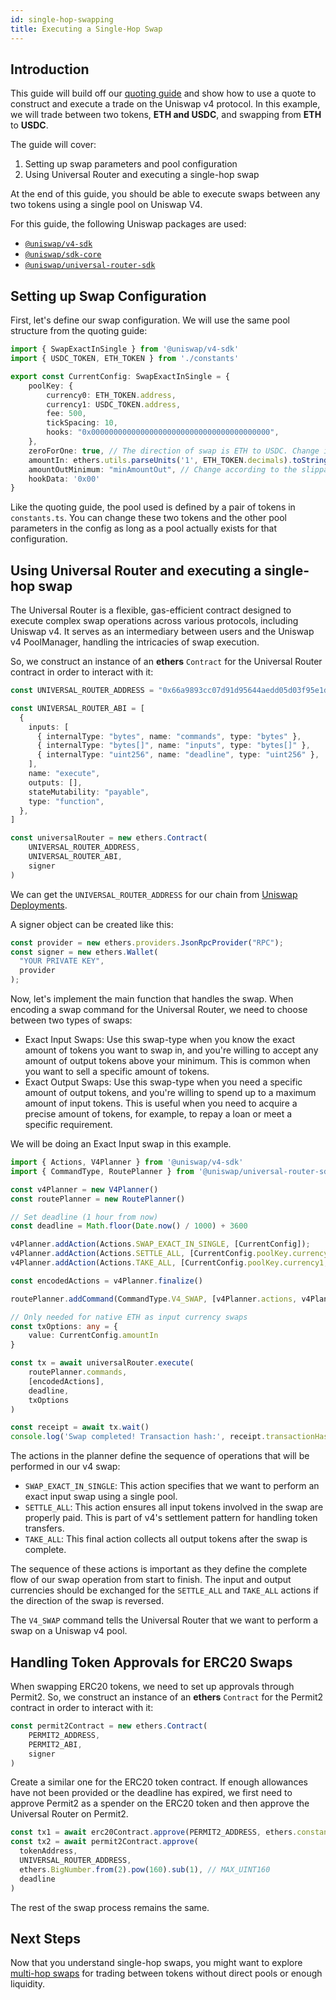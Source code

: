 ```yaml
---
id: single-hop-swapping
title: Executing a Single-Hop Swap
---
```


## Introduction

This guide will build off our [quoting guide](./01-quoting.md) and show how to use a quote to construct and execute a trade on the Uniswap v4 protocol. In this example, we will trade between two tokens, **ETH and USDC**, and swapping from **ETH** to **USDC**.

The guide will cover:

1. Setting up swap parameters and pool configuration
2. Using Universal Router and executing a single-hop swap

At the end of this guide, you should be able to execute swaps between any two tokens using a single pool on Uniswap V4.

For this guide, the following Uniswap packages are used:

- [`@uniswap/v4-sdk`](https://www.npmjs.com/package/@uniswap/v4-sdk)
- [`@uniswap/sdk-core`](https://www.npmjs.com/package/@uniswap/sdk-core)
- [`@uniswap/universal-router-sdk`](https://www.npmjs.com/package/@uniswap/universal-router-sdk)

## Setting up Swap Configuration

First, let's define our swap configuration. We will use the same pool structure from the quoting guide:

```typescript
import { SwapExactInSingle } from '@uniswap/v4-sdk'
import { USDC_TOKEN, ETH_TOKEN } from './constants'

export const CurrentConfig: SwapExactInSingle = {
    poolKey: {
        currency0: ETH_TOKEN.address,
        currency1: USDC_TOKEN.address,
        fee: 500,
        tickSpacing: 10,
        hooks: "0x0000000000000000000000000000000000000000",
    },
    zeroForOne: true, // The direction of swap is ETH to USDC. Change it to 'false' for the reverse direction
    amountIn: ethers.utils.parseUnits('1', ETH_TOKEN.decimals).toString(), 
    amountOutMinimum: "minAmountOut", // Change according to the slippage desired
    hookData: '0x00'
}
```

Like the quoting guide, the pool used is defined by a pair of tokens in `constants.ts`. You can change these two tokens and the other pool parameters in the config as long as a pool actually exists for that configuration.

## Using Universal Router and executing a single-hop swap

The Universal Router is a flexible, gas-efficient contract designed to execute complex swap operations across various protocols, including Uniswap v4. It serves as an intermediary between users and the Uniswap v4 PoolManager, handling the intricacies of swap execution.

So, we construct an instance of an **ethers** `Contract` for the Universal Router contract in order to interact with it:

```typescript
const UNIVERSAL_ROUTER_ADDRESS = "0x66a9893cc07d91d95644aedd05d03f95e1dba8af" // Change the Universal Router address as per the chain

const UNIVERSAL_ROUTER_ABI = [
  {
    inputs: [
      { internalType: "bytes", name: "commands", type: "bytes" },
      { internalType: "bytes[]", name: "inputs", type: "bytes[]" },
      { internalType: "uint256", name: "deadline", type: "uint256" },
    ],
    name: "execute",
    outputs: [],
    stateMutability: "payable",
    type: "function",
  },
]

const universalRouter = new ethers.Contract(
    UNIVERSAL_ROUTER_ADDRESS,
    UNIVERSAL_ROUTER_ABI,
    signer
)
```

We can get the `UNIVERSAL_ROUTER_ADDRESS` for our chain from [Uniswap Deployments](/contracts/v4/deployments).

A signer object can be created like this:

```typescript
const provider = new ethers.providers.JsonRpcProvider("RPC");
const signer = new ethers.Wallet(
  "YOUR PRIVATE KEY",
  provider
);
```

Now, let's implement the main function that handles the swap. When encoding a swap command for the Universal Router, we need to choose between two types of swaps:

- Exact Input Swaps: Use this swap-type when you know the exact amount of tokens you want to swap in, and you're willing to accept any amount of output tokens above your minimum. This is common when you want to sell a specific amount of tokens.
- Exact Output Swaps: Use this swap-type when you need a specific amount of output tokens, and you're willing to spend up to a maximum amount of input tokens. This is useful when you need to acquire a precise amount of tokens, for example, to repay a loan or meet a specific requirement.

We will be doing an Exact Input swap in this example.

```typescript
import { Actions, V4Planner } from '@uniswap/v4-sdk'
import { CommandType, RoutePlanner } from '@uniswap/universal-router-sdk'

const v4Planner = new V4Planner()
const routePlanner = new RoutePlanner()

// Set deadline (1 hour from now)
const deadline = Math.floor(Date.now() / 1000) + 3600

v4Planner.addAction(Actions.SWAP_EXACT_IN_SINGLE, [CurrentConfig]);
v4Planner.addAction(Actions.SETTLE_ALL, [CurrentConfig.poolKey.currency0, CurrentConfig.amountIn]);
v4Planner.addAction(Actions.TAKE_ALL, [CurrentConfig.poolKey.currency1, CurrentConfig.amountOutMinimum]);

const encodedActions = v4Planner.finalize()

routePlanner.addCommand(CommandType.V4_SWAP, [v4Planner.actions, v4Planner.params])

// Only needed for native ETH as input currency swaps
const txOptions: any = {
    value: CurrentConfig.amountIn
}

const tx = await universalRouter.execute(
    routePlanner.commands,
    [encodedActions],
    deadline,
    txOptions
)

const receipt = await tx.wait()
console.log('Swap completed! Transaction hash:', receipt.transactionHash)
```

The actions in the planner define the sequence of operations that will be performed in our v4 swap:

- `SWAP_EXACT_IN_SINGLE`: This action specifies that we want to perform an exact input swap using a single pool.
- `SETTLE_ALL`: This action ensures all input tokens involved in the swap are properly paid. This is part of v4's settlement pattern for handling token transfers.
- `TAKE_ALL`: This final action collects all output tokens after the swap is complete.

The sequence of these actions is important as they define the complete flow of our swap operation from start to finish. The input and output currencies should be exchanged for the `SETTLE_ALL` and `TAKE_ALL` actions if the direction of the swap is reversed.

The `V4_SWAP` command tells the Universal Router that we want to perform a swap on a Uniswap v4 pool.

## Handling Token Approvals for ERC20 Swaps

When swapping ERC20 tokens, we need to set up approvals through Permit2. So, we construct an instance of an **ethers** `Contract` for the Permit2 contract in order to interact with it:

```typescript
const permit2Contract = new ethers.Contract(
    PERMIT2_ADDRESS, 
    PERMIT2_ABI, 
    signer
)
```

Create a similar one for the ERC20 token contract. If enough allowances have not been provided or the deadline has expired, we first need to approve Permit2 as a spender on the ERC20 token and then approve the Universal Router on Permit2.

```typescript
const tx1 = await erc20Contract.approve(PERMIT2_ADDRESS, ethers.constants.MaxUint256)
const tx2 = await permit2Contract.approve(
  tokenAddress,
  UNIVERSAL_ROUTER_ADDRESS,
  ethers.BigNumber.from(2).pow(160).sub(1), // MAX_UINT160
  deadline
)
```

The rest of the swap process remains the same.

## Next Steps

Now that you understand single-hop swaps, you might want to explore [multi-hop swaps](./03-multihop-swap.md) for trading between tokens without direct pools or enough liquidity.

